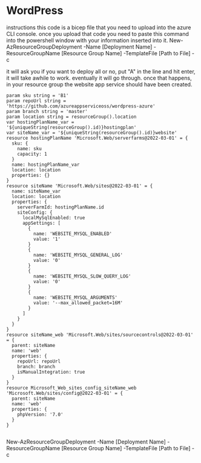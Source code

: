 # WordPress

instructions
this code is a bicep file that you need to upload into the azure CLI console.
once you upload that code you need to paste this command into the powershell window with your information inserted into it. 
New-AzResourceGroupDeployment -Name [Deployment Name] -ResourceGroupName [Resource Group Name] -TemplateFile [Path to File] -c

it will ask you if you want to deploy all or no, put "A" in the line and hit enter, it will take awhile to work. eventually it will go through.
once that happens, in your resource group the website app service should have been created. 
```
param sku string = 'B1'
param repoUrl string = 'https://github.com/azureappserviceoss/wordpress-azure'
param branch string = 'master'
param location string = resourceGroup().location
var hostingPlanName_var = '${uniqueString(resourceGroup().id)}hostingplan'
var siteName_var = '${uniqueString(resourceGroup().id)}website'
resource hostingPlanName 'Microsoft.Web/serverfarms@2022-03-01' = {
  sku: {
    name: sku
    capacity: 1
  }
  name: hostingPlanName_var
  location: location
  properties: {}
}
resource siteName 'Microsoft.Web/sites@2022-03-01' = {
  name: siteName_var
  location: location
  properties: {
    serverFarmId: hostingPlanName.id
    siteConfig: {
      localMySqlEnabled: true
      appSettings: [
        {
          name: 'WEBSITE_MYSQL_ENABLED'
          value: '1'
        }
        {
          name: 'WEBSITE_MYSQL_GENERAL_LOG'
          value: '0'
        }
        {
          name: 'WEBSITE_MYSQL_SLOW_QUERY_LOG'
          value: '0'
        }
        {
          name: 'WEBSITE_MYSQL_ARGUMENTS'
          value: '--max_allowed_packet=16M'
        }
      ]
    }
  }
}
resource siteName_web 'Microsoft.Web/sites/sourcecontrols@2022-03-01' = {
  parent: siteName
  name: 'web'
  properties: {
    repoUrl: repoUrl
    branch: branch
    isManualIntegration: true
  }
}
resource Microsoft_Web_sites_config_siteName_web 'Microsoft.Web/sites/config@2022-03-01' = {
  parent: siteName
  name: 'web'
  properties: {
    phpVersion: '7.0'
  }
}


```
New-AzResourceGroupDeployment -Name [Deployment Name] -ResourceGroupName [Resource Group Name] -TemplateFile [Path to File] -c

